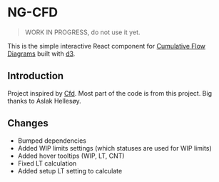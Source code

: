 # NG-CFD

> WORK IN PROGRESS, do not use it yet.

This is the simple interactive React component for [Cumulative Flow Diagrams](https://en.wikipedia.org/wiki/Cumulative_flow_diagram) built with [d3](https://d3js.org/).

## Introduction

Project inspired by [Cfd](https://github.com/aslakhellesoy/cfd). 
Most part of the code is from this project. Big thanks to Aslak Hellesøy.

## Changes

- Bumped dependencies
- Added WIP limits settings (which statuses are used for WIP limits)
- Added hover tooltips (WIP, LT, CNT)
- Fixed LT calculation
- Added setup LT setting to calculate

